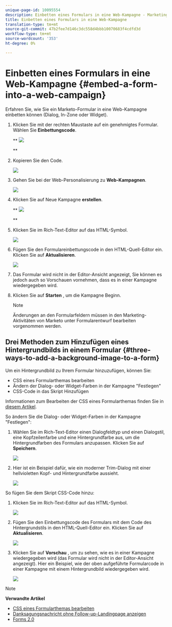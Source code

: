 ```yaml
---
unique-page-id: 10095554
description: Einbetten eines Formulars in eine Web-Kampagne - Marketing Docs - Produktdokumentation
title: Einbetten eines Formulars in eine Web-Kampagne
translation-type: tm+mt
source-git-commit: 47b2fee7d146c3dc558d4bbb10070683f4cdfd3d
workflow-type: tm+mt
source-wordcount: '353'
ht-degree: 0%

---
```



# Einbetten eines Formulars in eine Web-Kampagne {#embed-a-form-into-a-web-campaign}

Erfahren Sie, wie Sie ein Marketo-Formular in eine Web-Kampagne einbetten können (Dialog, In-Zone oder Widget).

1. Klicken Sie mit der rechten Maustaste auf ein genehmigtes Formular. Wählen Sie **Einbettungscode**.

   ** ![](assets/image2015-12-16-10-3a58-3a39.png)

   **

1. Kopieren Sie den Code.

   ![](assets/image2015-12-16-11-3a16-3a24.png)

1. Gehen Sie bei der Web-Personalisierung zu **Web-Kampagnen**.

   ![](assets/web-campaigns-hand-7.jpg)

1. Klicken Sie auf Neue Kampagne **erstellen**.

   ** ![](assets/create-new-web-campaign-hand-1.jpg)

   **

1. Klicken Sie im Rich-Text-Editor auf das HTML-Symbol.

   ![](assets/five-1.png)

1. Fügen Sie den Formulareinbettungscode in den HTML-Quell-Editor ein. Klicken Sie auf **Aktualisieren**.

   ![](assets/six-1.png)

1. Das Formular wird nicht in der Editor-Ansicht angezeigt, Sie können es jedoch auch so Vorschauen vornehmen, dass es in einer Kampagne wiedergegeben wird.
1. Klicken Sie auf **Starten** , um die Kampagne Beginn.

   >[!NOTE]
   >
   >Änderungen an den Formularfeldern müssen in den Marketing-Aktivitäten von Marketo unter Formularentwurf bearbeiten vorgenommen werden.

## Drei Methoden zum Hinzufügen eines Hintergrundbilds in einem Formular {#three-ways-to-add-a-background-image-to-a-form}

Um ein Hintergrundbild zu Ihrem Formular hinzuzufügen, können Sie:

* CSS eines Formularthemas bearbeiten
* Ändern der Dialog- oder Widget-Farben in der Kampagne &quot;Festlegen&quot;
* CSS-Code in das Skript Hinzufügen

Informationen zum Bearbeiten der CSS eines Formularthemas finden Sie in [diesem Artikel](../../../product-docs/demand-generation/forms/form-design/edit-the-css-of-a-form-theme.md).

So ändern Sie die Dialog- oder Widget-Farben in der Kampagne &quot;Festlegen&quot;:

1. Wählen Sie im Rich-Text-Editor einen Dialogfeldtyp und einen Dialogstil, eine Kopfzeilenfarbe und eine Hintergrundfarbe aus, um die Hintergrundfarben des Formulars anzupassen. Klicken Sie auf **Speichern**.

   ![](assets/image2015-12-29-18-3a28-3a31.png)

1. Hier ist ein Beispiel dafür, wie ein moderner Trim-Dialog mit einer hellvioletten Kopf- und Hintergrundfarbe aussieht.

   ![](assets/image2015-12-29-18-3a27-3a31.png)

So fügen Sie dem Skript CSS-Code hinzu:

1. Klicken Sie im Rich-Text-Editor auf das HTML-Symbol.

   ![](assets/image2015-12-29-17-3a56-3a13.png)

1. Fügen Sie den Einbettungscode des Formulars mit dem Code des Hintergrundstils in den HTML-Quell-Editor ein. Klicken Sie auf **Aktualisieren**.

   ![](assets/image2015-12-29-18-3a1-3a15.png)

1. Klicken Sie auf **Vorschau** , um zu sehen, wie es in einer Kampagne wiedergegeben wird (das Formular wird nicht in der Editor-Ansicht angezeigt). Hier ein Beispiel, wie der oben aufgeführte Formularcode in einer Kampagne mit einem Hintergrundbild wiedergegeben wird.

   ![](assets/image2015-12-29-18-3a20-3a35.png)

>[!NOTE]
>
>**Verwandte Artikel**
>
>* [CSS eines Formularthemas bearbeiten](https://docs.marketo.com/display/public/DOCS/Edit+the+CSS+of+a+Form+Theme)
>* [Danksagungsnachricht ohne Follow-up-Landingpage anzeigen](http://developers.marketo.com/blog/show-thank-you-message-without-a-follow-up-landing-page/)
>* [Forms 2.0](http://developers.marketo.com/documentation/websites/forms-2-0/)

>



